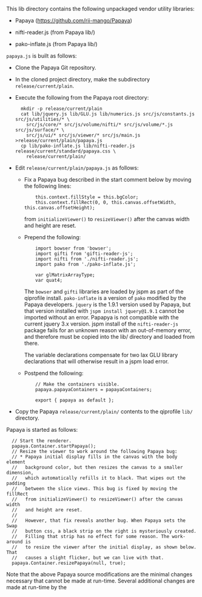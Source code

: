This lib directory contains the following unpackaged vendor utility
libraries:

* Papaya (https://github.com/rii-mango/Papaya)

* nifti-reader.js (from Papaya lib/)

* pako-inflate.js (from Papaya lib/)

`papaya.js` is built as follows:

* Clone the Papaya Git repository.

* In the cloned project directory, make the subdirectory
  `release/current/plain`.

* Execute the following from the Papaya root directory:
    ```
      mkdir -p release/current/plain
      cat lib/jquery.js lib/GLU.js lib/numerics.js src/js/constants.js src/js/utilities/* \
        src/js/core/* src/js/volume/nifti/* src/js/volume/*.js src/js/surface/* \
        src/js/ui/* src/js/viewer/* src/js/main.js >release/current/plain/papaya.js
      cp lib/pako-inflate.js lib/nifti-reader.js release/current/standard/papaya.css \
        release/current/plain/
    ```
* Edit `release/current/plain/papaya.js` as follows:
  
  - Fix a Papaya bug described in the start comment below by moving the
    following lines:
    ```
        this.context.fillStyle = this.bgColor;
        this.context.fillRect(0, 0, this.canvas.offsetWidth, this.canvas.offsetHeight);
    ```
    from `initializeViewer()` to `resizeViewer()` after the canvas width
    and height are reset.
  
  - Prepend the following:
    ```
        import bowser from 'bowser';
        import gifti from 'gifti-reader-js';
        import nifti from './nifti-reader.js';
        import pako from './pako-inflate.js';
        
        var glMatrixArrayType;
        var quat4;
    ```
    The `bowser` and `gifti` libraries are loaded by jspm as part of the
    qiprofile install. `pako-inflate` is a version of `pako` modified by
    the Papaya developers. `jquery` is the 1.9.1 version used by Papaya,
    but that version installed with `jspm install jquery@1.9.1` cannot
    be imported without an error. Papapya is not compatible with the
    current jquery 3.x version. jspm install of the `nifti-reader-js`
    package fails for an unknown reason with an out-of-memory error, and
    therefore must be copied into the lib/ directory and loaded from there.
    
    The variable declarations compensate for two lax GLU library declarations
    that will otherwise result in a jspm load error.
  
  - Postpend the following:
    ```
        // Make the containers visible.
        papaya.papayaContainers = papayaContainers;
        
        export { papaya as default };
    ```

* Copy the Papaya `release/current/plain/` contents to the qiprofile `lib/`
  directory.

Papaya is started as follows:
```
  // Start the renderer.
  papaya.Container.startPapaya();
  // Resize the viewer to work around the following Papaya bug:
  // * Papaya initial display fills in the canvas with the body element
  //   background color, but then resizes the canvas to a smaller dimension,
  //   which automatically refills it to black. That wipes out the padding
  //   between the slice views. This bug is fixed by moving the fillRect
  //   from initializeViewer() to resizeViewer() after the canvas width
  //   and height are reset.
  //
  //   However, that fix reveals another bug. When Papaya sets the Swap
  //   button css, a black strip on the right is mysteriously created.
  //   Filling that strip has no effect for some reason. The work-around is
  //   to resize the viewer after the initial display, as shown below. That
  //   causes a slight flicker, but we can live with that.
  papaya.Container.resizePapaya(null, true);
```

Note that the above Papaya source modifications are the minimal changes
necessary that cannot be made at run-time. Several additional changes
are made at run-time by the 
